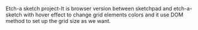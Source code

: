 Etch-a sketch project-It is browser version between sketchpad and etch-a-sketch with hover effect to change grid elements colors and it use DOM method to set up the grid size as we want.
